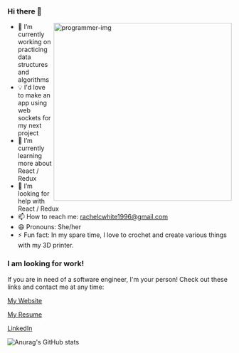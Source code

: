 ### Hi there 👋

<img align="right" alt="programmer-img" src="https://user-images.githubusercontent.com/82971338/148281916-c7c2fffe-712f-4376-911a-ddac55b9bde3.png" width="400"/>

- 🔭 I’m currently working on practicing data structures and algorithms
- 💡  I'd love to make an app using web sockets for my next project
- 🌱 I’m currently learning more about React / Redux
- 🤔 I’m looking for help with React / Redux
- 📫 How to reach me: rachelcwhite1996@gmail.com
- 😄 Pronouns: She/her
- ⚡ Fun fact: In my spare time, I love to crochet and create various things with my 3D printer.


### I am looking for work!

If you are in need of a software engineer, I'm your person! Check out these links and contact me at any time:

[My Website](https://rcwhite96.github.io/)

[My Resume](https://rcwhite96.github.io/white_rachel_resume.pdf)

[LinkedIn](https://www.linkedin.com/in/rachel-white-419370156/)



![Anurag's GitHub stats](https://github-readme-stats.vercel.app/api?username=rcwhite96&show_icons=true&theme=synthwave)
